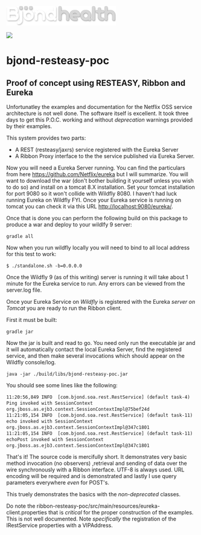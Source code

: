 ![alt text](https://github.com/Bjond/ribbon-resteasy-poc/blob/master/images/bjondhealthlogo-whitegrey.png "Bjönd Inc.")

[![][travis img]][travis]

# bjond-resteasy-poc

## Proof of concept using RESTEASY, Ribbon and Eureka


Unfortunatley the examples and documentation for the Netflix OSS service architecture is not well done. The software 
itself is excellent. It took three days to get this P.O.C. working and without _deprecation_ warnings provided
by their examples. 

This system provides two parts:

* A REST (resteasy/jaxrs) service registered with the Eureka Server
* A Ribbon Proxy interface to the the service published via Eureka Server.


Now you will need a Eureka Server running. You can find the particulars from here <https://github.com/Netflix/eureka>
but I will summarize. You will want to download the war (don't bother building it yourself unless you wish to do so)
and install on a tomcat 8.X installation. Set your tomcat installation for port 9080 so it won't collide with Wildfly 8080.
I haven't had luck running Eureka on Wildfly FYI. Once your Eureka service is running on tomcat you can check it via
this URL <http://localhost:9080/eureka/>.

Once that is done you can perform the following build on this package to produce a war and deploy to your wildlfy 9 server:

```shell
gradle all
```

Now when you run wildfly locally you will need to bind to all local address for this test to work:

```shell
$ ./standalone.sh -b=0.0.0.0
```

Once the Wildfly 9 (as of this writing) server is running it will take about 1 minute for the Eureka service to run. Any errors can be viewed from the
server.log file.

Once your Eureka Service on _Wildfly_ is registered with the  Eureka _server on Tomcat_ you are ready to run the Ribbon client.

First it must be built:

```shell
gradle jar
```

Now the jar is built and read to go. You need only run the executable jar and it will automatically contact the local Eureka Server,
find the registered service, and then make several invocations which should appear on the Wildfly console/log. 

```
java -jar ./build/libs/bjond-resteasy-poc.jar 
```

You should see some lines like the following:

```
11:20:56,849 INFO  [com.bjond.soa.rest.RestService] (default task-4) Ping invoked with SessionContext org.jboss.as.ejb3.context.SessionContextImpl@75bef24d
11:21:05,154 INFO  [com.bjond.soa.rest.RestService] (default task-11) echo invoked with SessionContext org.jboss.as.ejb3.context.SessionContextImpl@347c1801
11:21:05,154 INFO  [com.bjond.soa.rest.RestService] (default task-11) echoPost invoked with SessionContext org.jboss.as.ejb3.context.SessionContextImpl@347c1801

```

That's it! The source code is mercifully short. It demonstrates very basic method invocation (no observers) ,retrieval and sending of data over the wire synchronously 
with a Ribbon interface. UTF-8 is always used. URL encoding will be required and is demonstrated and lastly I use query parameters everywhere _even_ for POST's.

This truely demonstrates the basics with the _non-deprecated_ classes.

Do note the ribbon-resteasy-poc/src/main/resources/eureka-client.properties that is _critical_ for the proper construction of the examples. This is not well documented.
Note _specifically_ the registration of the IRestService properties with a VIPAddress.






[travis]:https://travis-ci.com/Bjond/bjond-axis-adapter
[travis img]:https://api.travis-ci.com/Bjond/bjond-axis-adapter.svg?token=TuAFMXxPapTRzgH8sqrm&branch=master
